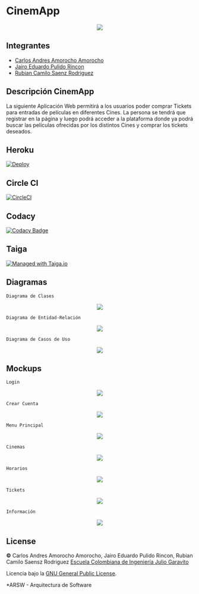 # CinemApp

<p align="center"> 
  <img src="https://github.com/yoda-s-disciples/CinemApp/blob/master/img/Logo.jpeg?raw=true">
</p>

## Integrantes

* [Carlos Andres Amorocho Amorocho](https://github.com/Carlos96999)
* [Jairo Eduardo Pulido Rincon](https://github.com/Killersys)
* [Rubian Camilo Saenz Rodriguez](https://github.com/camilosaenz)

## Descripción CinemApp

La siguiente Aplicación Web permitirá a los usuarios poder comprar Tickets para entradas de películas en diferentes Cines.
La persona se tendrá que registrar en la página y luego podrá acceder a la plataforma donde ya podrá buscar las películas ofrecidas por los distintos Cines y comprar los tickets deseados.

## Heroku

[![Deploy](https://www.herokucdn.com/deploy/button.svg)](https://cinem-app.herokuapp.com/)

## Circle CI

[![CircleCI](https://circleci.com/gh/circleci/circleci-docs.svg?style=svg)](https://app.circleci.com/pipelines/github/yoda-s-disciples/CinemApp)

## Codacy

[![Codacy Badge](https://app.codacy.com/project/badge/Grade/399b67f440c141d68ab1a47acf08c2c3)](https://www.codacy.com/gh/yoda-s-disciples/CinemApp/dashboard?utm_source=github.com&amp;utm_medium=referral&amp;utm_content=yoda-s-disciples/CinemApp&amp;utm_campaign=Badge_Grade)

## Taiga

[![Managed with Taiga.io](https://img.shields.io/badge/managed%20with-TAIGA.io-709f14.svg)](https://tree.taiga.io/project/jpulido-cineapp/timeline)

## Diagramas

```
Diagrama de Clases
```

<p align="center"> 
  <img src="https://github.com/yoda-s-disciples/CinemApp/blob/master/img/Diagrama%20de%20Clases.jpeg?raw=true">
</p>

```
Diagrama de Entidad-Relación
```

<p align="center"> 
  <img src="https://github.com/yoda-s-disciples/CinemApp/blob/master/img/Diagrama%20de%20Entidad-Relacion.jpeg?raw=true">
</p>

```
Diagrama de Casos de Uso
```

<p align="center"> 
  <img src="https://github.com/yoda-s-disciples/CinemApp/blob/master/img/Diagrama%20de%20Casos%20de%20Uso.jpeg?raw=true">
</p>

## Mockups

```
Login
```
<p align="center"> 
  <img src="https://github.com/yoda-s-disciples/CinemApp/blob/master/img/Login.PNG?raw=true">
</p>

```
Crear Cuenta
```

<p align="center"> 
  <img src="https://github.com/yoda-s-disciples/CinemApp/blob/master/img/Register.PNG?raw=true">
</p>

```
Menu Principal
```

<p align="center"> 
  <img src="https://github.com/yoda-s-disciples/CinemApp/blob/master/img/Main.PNG?raw=true">
</p>

```
Cinemas
```

<p align="center"> 
  <img src="https://github.com/yoda-s-disciples/CinemApp/blob/master/img/Cinema.PNG?raw=true">
</p>

```
Horarios
```

<p align="center"> 
  <img src="https://github.com/yoda-s-disciples/CinemApp/blob/master/img/Horarios.PNG?raw=true">
</p>

```
Tickets
```

<p align="center"> 
  <img src="https://github.com/yoda-s-disciples/CinemApp/blob/master/img/Tickes.PNG?raw=true">
</p>

```
Información
```

<p align="center"> 
  <img src="https://github.com/yoda-s-disciples/CinemApp/blob/master/img/Compras.PNG?raw=true">
</p>

## License

**©** Carlos Andres Amorocho Amorocho, Jairo Eduardo Pulido Rincon, Rubian Camilo Saensz Rodriguez [Escuela Colombiana de Ingeniería Julio Garavito](https://www.escuelaing.edu.co/es/)
      
Licencia bajo la [GNU General Public License](https://github.com/yoda-s-disciples/CinemApp/blob/master/LICENSE).

*ARSW - Arquitectura de Software
